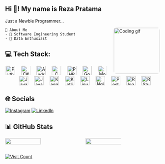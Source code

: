 <h2 align="left">Hi 👋! My name is Reza Pratama</h2>

<p align="left">Just a Newbie Programmer...</p>

<div style="clear:both;">
    <img align="right" height="150" width="150" src="https://media.giphy.com/media/ZVik7pBtu9dNS/giphy.gif" alt="Coding gif" style="border-radius: 8px; margin-left: 20px;">
    
    💫 About Me
    - 🔭 Software Engineering Student
    - 🌱 Data Enthusiast
    
</div>

## 💻 Tech Stack:
<div align="center">
    <img src="https://img.shields.io/badge/python-%233776AB.svg?style=for-the-badge&logo=python&logoColor=white" height="30" alt="Python logo" />
    <img width="12" />
    <img src="https://img.shields.io/badge/csharp-%23239120.svg?style=for-the-badge&logo=csharp&logoColor=white" height="30" alt="C# logo" />
    <img width="12" />
    <img src="https://img.shields.io/badge/androidstudio-%23000000.svg?style=for-the-badge&logo=android-studio&logoColor=3DDC84" height="30" alt="Android Studio logo" />
    <img width="12" />
    <img src="https://img.shields.io/badge/c-%2300599C.svg?style=for-the-badge&logo=c&logoColor=white" height="30" alt="C logo" />
    <img width="12" />
    <img src="https://img.shields.io/badge/php-%777BB4.svg?style=for-the-badge&logo=php&logoColor=white" height="30" alt="PHP logo" />
    <img width="12" />
    <img src="https://img.shields.io/badge/go-%2300ADD8.svg?style=for-the-badge&logo=go&logoColor=white" height="30" alt="Go logo" />
    <img width="12" />
    <img src="https://img.shields.io/badge/mongodb-%234ea94b.svg?style=for-the-badge&logo=mongodb&logoColor=white" height="30" alt="MongoDB logo" />
    <img width="12" />
    <img src="https://img.shields.io/badge/java-%23ED8B00.svg?style=for-the-badge&logo=java&logoColor=white" height="30" alt="Java logo" />
    <img width="12" />
    <img src="https://img.shields.io/badge/javascript-%23323330.svg?style=for-the-badge&logo=javascript&logoColor=%23F7DF1E" height="30" alt="JavaScript logo" />
    <img width="12" />
    <img src="https://img.shields.io/badge/kaggle-%2320BEFF.svg?style=for-the-badge&logo=kaggle&logoColor=white" height="30" alt="Kaggle logo" />
    <img width="12" />
    <img src="https://img.shields.io/badge/kotlin-%230095D5.svg?style=for-the-badge&logo=kotlin&logoColor=white" height="30" alt="Kotlin logo" />
    <img width="12" />
    <img src="https://img.shields.io/badge/linux-%23FCC624.svg?style=for-the-badge&logo=linux&logoColor=black" height="30" alt="Linux logo" />
    <img width="12" />
    <img src="https://img.shields.io/badge/nginx-%23009639.svg?style=for-the-badge&logo=nginx&logoColor=white" height="30" alt="Nginx logo" />
    <img width="12" />
    <img src="https://img.shields.io/badge/postgresql-%23316192.svg?style=for-the-badge&logo=postgresql&logoColor=white" height="30" alt="PostgreSQL logo" />
    <img width="12" />
    <img src="https://img.shields.io/badge/r-%23276DC3.svg?style=for-the-badge&logo=r&logoColor=white" height="30" alt="R logo" />
    <img width="12" />
    <img src="https://img.shields.io/badge/rstudio-%23276DC3.svg?style=for-the-badge&logo=rstudio&logoColor=white" height="30" alt="RStudio logo" />
</div>

## 🌐 Socials
[![Instagram](https://img.shields.io/badge/Instagram-%23E4405F.svg?logo=Instagram&logoColor=white)](https://instagram.com/thinksaboutza) 
[![LinkedIn](https://img.shields.io/badge/LinkedIn-%230077B5.svg?logo=linkedin&logoColor=white)](https://www.linkedin.com/in/rzapratama/)

## 📊 GitHub Stats
<div style="display: flex; justify-content: space-between;">
    <img src="https://github-readme-stats.vercel.app/api?username=dt46&theme=radical&hide_border=false&include_all_commits=false&count_private=false" style="width: 48%;" />
    <img src="https://github-readme-streak-stats.herokuapp.com/?user=dt46&theme=radical&hide_border=false&include_all_commits=true&count_private=false" style="width: 48%;" />
</div>

<br>

[![Visit Count](https://hits.seeyoufarm.com/api/count/incr/badge.svg?url=https://github.com/dt46&count_bg=%2379C83D&title_bg=%23555555&icon=&icon_color=%23E7E7E7&title=Visit+Count&edge_flat=false)](https://hits.seeyoufarm.com/)
